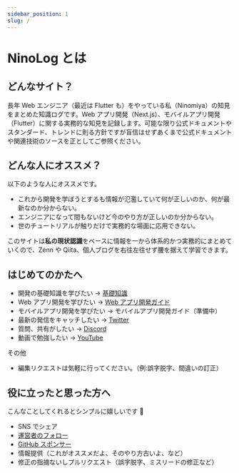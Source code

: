 ```yaml
---
sidebar_position: 1
slug: /
---
```


# NinoLog とは

## どんなサイト？

長年 Web エンジニア（最近は Flutter も）をやっている私（Ninomiya）の知見をまとめた知識ログです。Web アプリ開発（Next.js）、モバイルアプリ開発（Flutter）に関する実務的な知見を記録します。可能な限り公式ドキュメントやスタンダード、トレンドに則る方針ですが盲信はせずあくまで公式ドキュメントや関連技術のソースを正としてご参照ください。

## どんな人にオススメ？

以下のような人にオススメです。

- これから開発を学ぼうとするも情報が氾濫していて何が正しいのか、何が最新なのか分からない。
- エンジニアになって間もないけど今のやり方が正しいのか分からない。
- 世のチュートリアルが触りだけで実務的な場面に応用できない。

このサイトは**私の現状認識**をベースに情報を一から体系的かつ実務的にまとめていくので、Zenn や Qiita、個人ブログを右往左往せず腰を据えて学習できます。

## はじめてのかたへ

- 開発の基礎知識を学びたい → [基礎知識](/basic/intro)
- Web アプリ開発を学びたい → [Web アプリ開発ガイド](/web/intro)
- モバイルアプリ開発を学びたい → モバイルアプリ開発ガイド（準備中）
- 最新の発信をキャッチしたい → [Twitter](https://twitter.com/d151005)
- 質問、共有がしたい → [Discord](https://discord.gg/QeKNfAw6cK)
- 動画で勉強したい → [YouTube](https://www.youtube.com/channel/UCUPq5dKFGnOziaqYI-ejYcg)

その他

- 編集リクエストは気軽に行ってください。（例:誤字脱字、間違いの訂正）

## 役に立ったと思った方へ

こんなことしてくれるとシンプルに嬉しいです 🐷

- SNS でシェア
- [運営者のフォロー](https://twitter.com/d151005)
- [GitHub スポンサー](https://github.com/sponsors/dninomiya)
- 情報提供（これがオススメだよ、そのやり方古いよ、など）
- 修正の指摘ないしプルリクエスト（誤字脱字、ミスリードの修正など）
